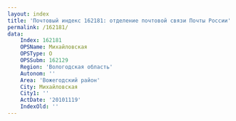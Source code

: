 ```yaml
---
layout: index
title: 'Почтовый индекс 162181: отделение почтовой связи Почты России'
permalink: /162181/
data:
    Index: 162181
    OPSName: Михайловская
    OPSType: О
    OPSSubm: 162129
    Region: 'Вологодская область'
    Autonom: ''
    Area: 'Вожегодский район'
    City: Михайловская
    City1: ''
    ActDate: '20101119'
    IndexOld: ''
---
```

